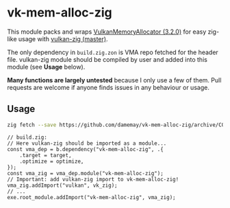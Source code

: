 # vk-mem-alloc-zig
This module packs and wraps [VulkanMemoryAllocator (3.2.0)](https://github.com/GPUOpen-LibrariesAndSDKs/VulkanMemoryAllocator) for easy zig-like usage with [vulkan-zig (master)](https://github.com/Snektron/vulkan-zig).

The only dependency in `build.zig.zon` is VMA repo fetched for the header file. vulkan-zig module should be compiled by user and added into this module (see **Usage** below).

**Many functions are largely untested** because I only use a few of them. Pull requests are welcome if anyone finds issues in any behaviour or usage.

## Usage

```bash
zig fetch --save https://github.com/damemay/vk-mem-alloc-zig/archive/COMMIT.tar.gz
```

```zig
// build.zig:
// Here vulkan-zig should be imported as a module...
const vma_dep = b.dependency("vk-mem-alloc-zig", .{
    .target = target,
    .optimize = optimize,
});
const vma_zig = vma_dep.module("vk-mem-alloc-zig");
// Important: add vulkan-zig import to vk-mem-alloc-zig!
vma_zig.addImport("vulkan", vk_zig);
// ...
exe.root_module.addImport("vk-mem-alloc-zig", vma_zig);
```

